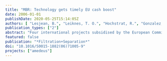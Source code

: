 ```yaml
---
title: "MBR: Technology gets timely EU cash boost"
date: 2006-01-01
publishDate: 2020-05-25T15:14:05Z
authors: [ "Lesjean, B.", "Leiknes, T. O.", "Hochstrat, R.", "Gonzalez, A. G." ]
publication_types: ["2"]
abstract: "Four international projects subsidised by the European Commission should push forward the development and application of membrane bioreactor processes in the municipal wastewater sector."
featured: false
publication: "*Filtration+Separation*"
doi: "10.1016/S0015-1882(06)71005-9"
projects: ["amedeus"]
---
```


